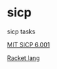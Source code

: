 # sicp
sicp tasks

[MIT SICP 6.001](http://ocw.mit.edu/courses/electrical-engineering-and-computer-science/6-001-structure-and-interpretation-of-computer-programs-spring-2005/)

[Racket lang](http://racket-lang.org/)

